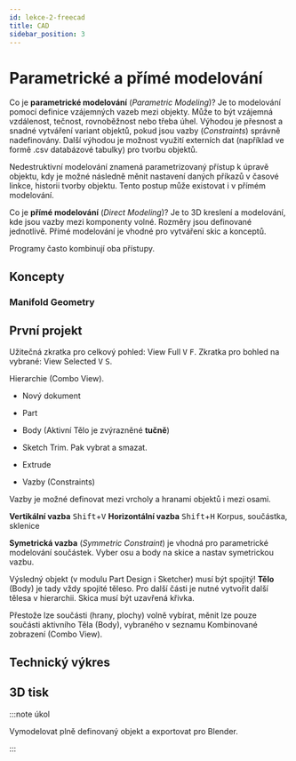 ```yaml
---
id: lekce-2-freecad
title: CAD
sidebar_position: 3
---
```


# Parametrické a přímé modelování

Co je **parametrické modelování** (*Parametric Modeling*)? Je to modelování pomocí definice vzájemných vazeb mezi objekty. Může to být vzájemná vzdálenost, tečnost, rovnoběžnost nebo třeba úhel. Výhodou je přesnost a snadné vytváření variant objektů, pokud jsou vazby (*Constraints*) správně nadefinovány. Další výhodou je možnost využití externích dat (například ve formě .csv databázové tabulky) pro tvorbu objektů.

Nedestruktivní modelování znamená parametrizovaný přístup k úpravě objektu, kdy je možné následně měnit nastavení daných příkazů v časové linkce, historii tvorby objektu. Tento postup může existovat i v přímém modelování.

Co je **přímé modelování** (*Direct Modeling*)? Je to 3D kreslení a modelování, kde jsou vazby mezi komponenty volné. Rozměry jsou definované jednotlivě. Přímé modelování je vhodné pro vytváření skic a konceptů.

Programy často kombinují oba přístupy.

## Koncepty
### Manifold Geometry

## První projekt

Užitečná zkratka pro celkový pohled: View Full <kbd>V</kbd> <kbd>F</kbd>. Zkratka pro bohled na vybrané: View Selected <kbd>V</kbd> <kbd>S</kbd>.

Hierarchie (Combo View).
- Nový dokument
- Part
- Body (Aktivní Tělo je zvýrazněné **tučně**)
- Sketch
Trim. Pak vybrat a smazat.
- Extrude

- Vazby (Constraints)

Vazby je možné definovat mezi vrcholy a hranami objektů i mezi osami.

**Vertikální vazba** <kbd>Shift</kbd>+<kbd>V</kbd>
**Horizontální vazba** <kbd>Shift</kbd>+<kbd>H</kbd>
Korpus, součástka, sklenice

**Symetrická vazba** (*Symmetric Constraint*) je vhodná pro parametrické modelování součástek. Vyber osu a body na skice a nastav symetrickou vazbu.

Výsledný objekt (v modulu Part Design i Sketcher) musí být spojitý! **Tělo** (Body) je tady vždy spojité těleso. Pro další části je nutné vytvořit další tělesa v hierarchii. Skica musí být uzavřená křivka.

Přestože lze součásti (hrany, plochy) volně vybírat, měnit lze pouze součásti aktivního Těla (Body), vybraného v seznamu Kombinované zobrazení (Combo View).

## Technický výkres

## 3D tisk



:::note úkol

Vymodelovat plně definovaný objekt a exportovat pro Blender.

:::
